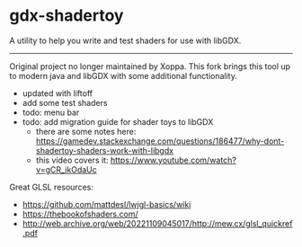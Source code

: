 # gdx-shadertoy
A utility to help you write and test shaders for use with libGDX.

---
Original project no longer maintained by Xoppa. This fork brings this tool up to modern java and libGDX with some additional functionality.
- updated with liftoff
- add some test shaders
- todo: menu bar
- todo: add migration guide for shader toys to libGDX
  * there are some notes here: https://gamedev.stackexchange.com/questions/186477/why-dont-shadertoy-shaders-work-with-libgdx
  * this video covers it: https://www.youtube.com/watch?v=gCR_ikOdaUc

Great GLSL resources:
* https://github.com/mattdesl/lwjgl-basics/wiki
* https://thebookofshaders.com/
* http://web.archive.org/web/20221109045017/http://mew.cx/glsl_quickref.pdf
